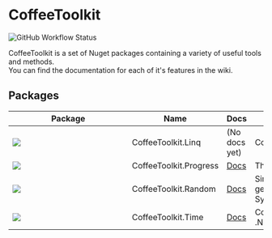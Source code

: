 # CoffeeToolkit
![GitHub Workflow Status](https://img.shields.io/github/workflow/status/NotCoffee418/CoffeeToolkit/CICD?style=for-the-badge)

CoffeeToolkit is a set of Nuget packages containing a variety of useful tools and methods.  
You can find the documentation for each of it's features in the wiki.

## Packages

<table>
    <thead>
        <tr>
            <th style="min-width: 220px;">Package</th>
            <th>Name</th>
            <th>Docs</th>
            <th>Description</th>
        </tr>
    </thead>
    <tbody>
        <tr>
            <td><a href="https://www.nuget.org/packages/CoffeeToolkit.Linq"><img src="https://img.shields.io/nuget/v/CoffeeToolkit.Linq?style=for-the-badge" /></a></td>
            <td>CoffeeToolkit.Linq</td>
            <td>(No docs yet)</td>
            <td>Collection of useful Linq extensions</td>
        </tr>
        <tr>
            <td><a href="https://www.nuget.org/packages/CoffeeToolkit.Progress"><img src="https://img.shields.io/nuget/v/CoffeeToolkit.Progress?style=for-the-badge" /></a></td>
            <td>CoffeeToolkit.Progress</td>
            <td><a href="https://github.com/NotCoffee418/CoffeeToolkit/wiki/Progress.ProgressTracker">Docs</a></td>
            <td>Thread-safe progress tracking methods</td>
        </tr>
        <tr>
            <td><a href="https://www.nuget.org/packages/CoffeeToolkit.Random"><img src="https://img.shields.io/nuget/v/CoffeeToolkit.Random?style=for-the-badge" /></a></td>
            <td>CoffeeToolkit.Random</td>
            <td><a href="https://github.com/NotCoffee418/CoffeeToolkit/wiki/Random.Rng">Docs</a></td>
            <td>Simplified cryptographically secure random number generator for various datatypes using System.Security.Cryptography.RandomNumberGenerator</td>
        </tr>
        <tr>
            <td><a href="https://www.nuget.org/packages/CoffeeToolkit.Time"><img src="https://img.shields.io/nuget/v/CoffeeToolkit.Time?style=for-the-badge" /></a></td>
            <td>CoffeeToolkit.Time</td>
            <td><a href="https://github.com/NotCoffee418/CoffeeToolkit/wiki/Time">Docs</a></td>
            <td>Collection of useful methods for working with time in .NET</td>
        </tr>
    </tbody>
</table>